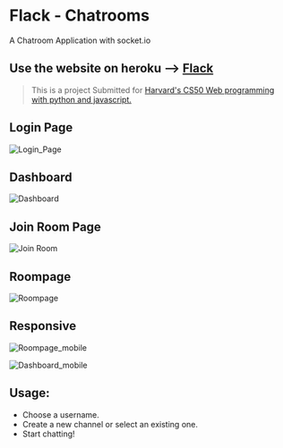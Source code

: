 # Flack - Chatrooms

A Chatroom Application with socket.io

## Use the website on heroku --> [Flack](https://flack-chatrooms.herokuapp.com/)

> This is a project Submitted for [Harvard's CS50 Web programming with python and javascript.](https://cs50.harvard.edu/web/2020/)

## Login Page

![Login_Page](https://github.com/muhamedsuhail/Flack-Chatrooms/blob/master/Screenshots/Login.png?raw=true)

## Dashboard

![Dashboard](https://github.com/muhamedsuhail/Flack-Chatrooms/blob/master/Screenshots/Dashboard.png?raw=true)

## Join Room Page

![Join Room](https://github.com/muhamedsuhail/Flack-Chatrooms/blob/master/Screenshots/Join_room.png?raw=true)

## Roompage

![Roompage](https://github.com/muhamedsuhail/Flack-Chatrooms/blob/master/Screenshots/Roompage.png?raw=true)

## Responsive 

![Roompage_mobile](https://github.com/muhamedsuhail/Flack-Chatrooms/blob/master/Screenshots/Roompage_mobile.png?raw=true)

![Dashboard_mobile](https://github.com/muhamedsuhail/Flack-Chatrooms/blob/master/Screenshots/Dashboard_mobile.png?raw=true)

## Usage:

* Choose a username.
* Create a new channel or select an existing one.
* Start chatting!
